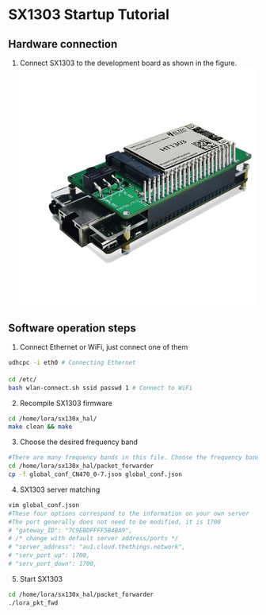 # SX1303 Startup Tutorial


## Hardware connection
1. Connect SX1303 to the development board as shown in the figure.
![](img/sx1303.jpg)

## Software operation steps
1. Connect Ethernet or WiFi, just connect one of them
```sh
udhcpc -i eth0 # Connecting Ethernet

cd /etc/
bash wlan-connect.sh ssid passwd 1 # Connect to WiFi
```

2. Recompile SX1303 firmware
```sh
cd /home/lora/sx130x_hal/
make clean && make
```

3. Choose the desired frequency band
```sh
#There are many frequency bands in this file. Choose the frequency band you want and copy it to global_conf.json
cd /home/lora/sx130x_hal/packet_forwarder 
cp -f global_conf_CN470_0-7.json global_conf.json
```
4. SX1303 server matching
```sh
vim global_conf.json
#These four options correspond to the information on your own server
#The port generally does not need to be modified, it is 1700
# "gateway_ID": "7C9EBDFFFF5B4BA9",
# /* change with default server address/ports */
# "server_address": "au1.cloud.thethings.network",
# "serv_port_up": 1700,
# "serv_port_down": 1700,
```

5. Start SX1303
```sh
cd /home/lora/sx130x_hal/packet_forwarder 
./lora_pkt_fwd 
```